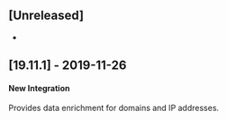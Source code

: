 ## [Unreleased]
-

## [19.11.1] - 2019-11-26
#### New Integration
Provides data enrichment for domains and IP addresses.